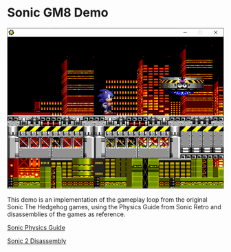 # Sonic GM8 Demo

![Screenshot](https://github.com/ericfredericks/sonic-gm8-demo/blob/main/image1.png)

This demo is an implementation of the gameplay loop from the original Sonic The Hedgehog games, using the Physics Guide from Sonic Retro and disassemblies of the games as reference.

[Sonic Physics Guide](http://info.sonicretro.org/Sonic_Physics_Guide)

[Sonic 2 Disassembly](https://github.com/sonicretro/s2disasm)
